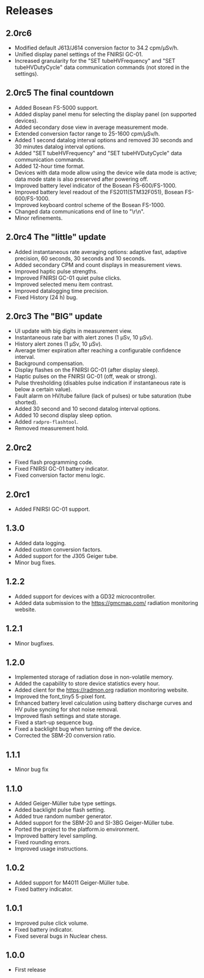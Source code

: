 # Releases

## 2.0rc6

* Modified default J613/J614 conversion factor to 34.2 cpm/µSv/h.
* Unified display panel settings of the FNIRSI GC-01.
* Increased granularity for the "SET tubeHVFrequency" and "SET tubeHVDutyCycle" data communication commands (not stored in the settings).

## 2.0rc5 The final countdown

* Added Bosean FS-5000 support.
* Added display panel menu for selecting the display panel (on supported devices).
* Added secondary dose view in average measurement mode.
* Extended conversion factor range to 25-1600 cpm/µSv/h.
* Added 1 second datalog interval options and removed 30 seconds and 30 minutes datalog interval options.
* Added "SET tubeHVFrequency" and "SET tubeHVDutyCycle" data communication commands.
* Added 12-hour time format.
* Devices with data mode allow using the device wile data mode is active; data mode state is also preserved after powering off.
* Improved battery level indicator of the Bosean FS-600/FS-1000.
* Improved battery level readout of the FS2011(STM32F051), Bosean FS-600/FS-1000.
* Improved keyboard control scheme of the Bosean FS-1000.
* Changed data communications end of line to "\r\n".
* Minor refinements.

## 2.0rc4 The "little" update

* Added instantaneous rate averaging options: adaptive fast, adaptive precision, 60 seconds, 30 seconds and 10 seconds.
* Added secondary CPM and count displays in measurement views.
* Improved haptic pulse strengths.
* Improved FNIRSI GC-01 quiet pulse clicks.
* Improved selected menu item contrast.
* Improved datalogging time precision.
* Fixed History (24 h) bug.

## 2.0rc3 The "BIG" update

* UI update with big digits in measurement view.
* Instantaneous rate bar with alert zones (1 µSv, 10 µSv).
* History alert zones (1 µSv, 10 µSv).
* Average timer expiration after reaching a configurable confidence interval.
* Background compensation.
* Display flashes on the FNIRSI GC-01 (after display sleep).
* Haptic pulses on the FNIRSI GC-01 (off, weak or strong).
* Pulse thresholding (disables pulse indication if instantaneous rate is below a certain value).
* Fault alarm on HV/tube failure (lack of pulses) or tube saturation (tube shorted).
* Added 30 second and 10 second datalog interval options.
* Added 10 second display sleep option.
* Added `radpro-flashtool`.
* Removed measurement hold.

## 2.0rc2

* Fixed flash programming code.
* Fixed FNIRSI GC-01 battery indicator.
* Fixed conversion factor menu logic.

## 2.0rc1

* Added FNIRSI GC-01 support.

## 1.3.0

* Added data logging.
* Added custom conversion factors.
* Added support for the J305 Geiger tube.
* Minor bug fixes.

## 1.2.2

* Added support for devices with a GD32 microcontroller.
* Added data submission to the https://gmcmap.com/ radiation monitoring website.

## 1.2.1

* Minor bugfixes.

## 1.2.0
* Implemented storage of radiation dose in non-volatile memory.
* Added the capability to store device statistics every hour.
* Added client for the https://radmon.org radiation monitoring website.
* Improved the font_tiny5 5-pixel font.
* Enhanced battery level calculation using battery discharge curves and HV pulse syncing for shot noise removal.
* Improved flash settings and state storage.
* Fixed a start-up sequence bug.
* Fixed a backlight bug when turning off the device.
* Corrected the SBM-20 conversion ratio.

## 1.1.1

* Minor bug fix

## 1.1.0

* Added Geiger-Müller tube type settings.
* Added backlight pulse flash setting.
* Added true random number generator.
* Added support for the SBM-20 and SI-3BG Geiger-Müller tube.
* Ported the project to the platform.io environment.
* Improved battery level sampling.
* Fixed rounding errors.
* Improved usage instructions.

## 1.0.2

* Added support for M4011 Geiger-Müller tube.
* Fixed battery indicator.

## 1.0.1

* Improved pulse click volume.
* Fixed battery indicator.
* Fixed several bugs in Nuclear chess.

## 1.0.0

* First release
